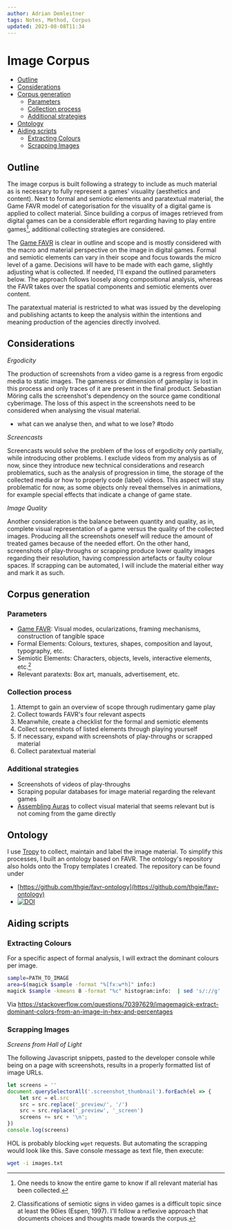 ```yaml
---
author: Adrian Demleitner
tags: Notes, Method, Corpus
updated: 2023-08-08T11:34
---
```

# Image Corpus 

- [Outline](#outline)
- [Considerations](#considerations)
- [Corpus generation](#corpus-generation)
	- [Parameters](#parameters)
	- [Collection process](#collection-process)
	- [Additional strategies](#additional-strategies)
- [Ontology](#ontology)
- [Aiding scripts](#aiding-scripts)
	- [Extracting Colours](#extracting-colours)
	- [Scrapping Images](#scrapping-images)

## Outline
The image corpus is built following a strategy to include as much material as is necessary to fully represent a games' visuality (aesthetics and content). Next to formal and semiotic elements and paratextual material, the Game FAVR model of categorisation for the visuality of a digital game is applied to collect material. Since building a corpus of images retrieved from digital games can be a considerable effort regarding having to play entire games[^1], additional collecting strategies are considered.

The [Game FAVR](notes/Game%20FAVR.md) is clear in outline and scope and is mostly considered with the macro and material perspective on the image in digital games. Formal and semiotic elements can vary in their scope and focus towards the micro level of a game. Decisions will have to be made with each game, slightly adjusting what is collected. If needed, I'll expand the outlined parameters below. The approach follows loosely along compositional analysis, whereas the FAVR takes over the spatial components and semiotic elements over content.

The paratextual material is restricted to what was issued by the developing and publishing actants to keep the analysis within the intentions and meaning production of the agencies directly involved.

## Considerations
*Ergodicity*

The production of screenshots from a video game is a regress from ergodic media to static images. The gameness or dimension of gameplay is lost in this process and only traces of it are present in the final product. Sebastian Möring calls the screenshot's dependency on the source game conditional cyberimage. The loss of this aspect in the screenshots need to be considered when analysing the visual material.

- what can we analyse then, and what to we lose? #todo

*Screencasts*

Screencasts would solve the problem of the loss of ergodicity only partially, while introducing other problems. I exclude videos from my analysis as of now, since they introduce new technical considerations and research problematics, such as the analysis of progression in time, the storage of the collected media or how to properly code (label) videos. This aspect will stay problematic for now, as some objects only reveal themselves in animations, for example special effects that indicate a change of game state.

*Image Quality*

Another consideration is the balance between quantity and quality, as in, complete visual representation of a game versus the quality of the collected images. Producing all the screenshots oneself will reduce the amount of treated games because of the needed effort. On the other hand, screenshots of play-throughs or scrapping produce lower quality images regarding their resolution, having compression artefacts or faulty colour spaces. If scrapping can be automated, I will include the material either way and mark it as such.

## Corpus generation
### Parameters
- [Game FAVR](notes/Game%20FAVR.md): Visual modes, ocularizations, framing mechanisms, construction of tangible space
- Formal Elements: Colours, textures, shapes, composition and layout, typography, etc.
- Semiotic Elements: Characters, objects, levels, interactive elements, etc.[^2]
- Relevant paratexts: Box art, manuals, advertisement, etc.

### Collection process
1. Attempt to gain an overview of scope through rudimentary game play
2. Collect towards FAVR's four relevant aspects
3. Meanwhile, create a checklist for the formal and semiotic elements
4. Collect screenshots of listed elements through playing yourself
5. If necessary, expand with screenshots of play-throughs or scrapped material
6. Collect paratextual material

### Additional strategies
- Screenshots of videos of play-throughs
- Scraping popular databases for image material regarding the relevant games
- [Assembling Auras](literature/guay-belangerAssemblingAurasMethodology2022.md) to collect visual material that seems relevant but is not coming from the game directly

## Ontology
I use [Tropy](https://www.tropy.org/) to collect, maintain and label the image material. To simplify this processes, I built an ontology based on FAVR. The ontology's repository also holds onto the Tropy templates I created. The repository can be found under

- [https://github.com/thgie/favr-ontology](https://github.com/thgie/favr-ontology)
- [![DOI](https://zenodo.org/badge/DOI/10.5281/zenodo.8158800.svg)](https://doi.org/10.5281/zenodo.8158800)

## Aiding scripts
### Extracting Colours
For a specific aspect of formal analysis, I will extract the dominant colours per image.
```bash
sample=PATH_TO_IMAGE
area=$(magick $sample -format "%[fx:w*h]" info:)
magick $sample -kmeans 8 -format "%c" histogram:info:  | sed 's/://g' | awk -v area=$area '{print 100*$1/area, "%|", $3, ","}' | sed 's/ *//g' | sort -nr -k1,1 -t ","
```
Via https://stackoverflow.com/questions/70397629/imagemagick-extract-dominant-colors-from-an-image-in-hex-and-percentages

### Scrapping Images
*Screens from Hall of Light*

The following Javascript snippets, pasted to the developer console while being on a page with screenshots, results in a properly formatted list of image URLs.

```js
let screens = ''
document.querySelectorAll('.screenshot_thumbnail').forEach(el => {
	let src = el.src
	src = src.replace('_preview/', '/')
	src = src.replace('_preview', '_screen')
	screens += src + '\n';
})
console.log(screens)
```

HOL is probably blocking `wget` requests. But automating the scrapping would look like this. Save console message as text file, then execute:

```bash
wget -i images.txt
```


[^1]: One needs to know the entire game to know if all relevant material has been collected.
[^2]: Classifications of semiotic signs in video games is a difficult topic since at least the 90ies (Espen, 1997). I'll follow a reflexive approach that documents choices and thoughts made towards the corpus.